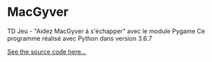 # MacGyver
TD Jeu - "Aidez MacGyver à s'échapper"  avec le module Pygame
Ce programme réalisé avec Python dans version 3.6.7


[See the source code here...](https://github.com/athd33/MacGyver-Openclassroom)